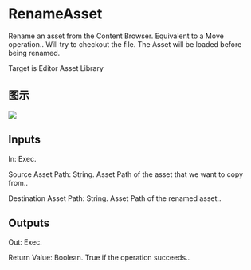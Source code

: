 # RenameAsset

Rename an asset from the Content Browser. Equivalent to a Move operation.. Will try to checkout the file. The Asset will be loaded before being renamed.

Target is Editor Asset Library

## 图示

![]($-20221218-18472680.png)

## Inputs

In: Exec.

Source Asset Path: String. Asset Path of the asset that we want to copy from..

Destination Asset Path: String. Asset Path of the renamed asset..  

## Outputs

Out: Exec.

Return Value: Boolean. True if the operation succeeds..

